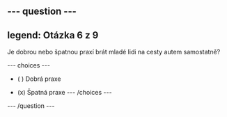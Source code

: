 --- question ---
---
legend: Otázka 6 z 9
---

Je dobrou nebo špatnou praxí brát mladé lidi na cesty autem samostatně?

--- choices ---
- ( ) Dobrá praxe

- (x) Špatná praxe --- /choices ---

--- /question ---

